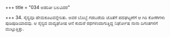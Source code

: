 +++
title = "034 ಅಡರಿತೀ ಬಲವಿದರ"

+++
34. ಸೈನ್ಯವೂ ಹೇಮಕೂಟವನ್ನೇರಿತು. ಅವರ ಬೊಬ್ಬೆ ಗಡಬಡೆಯ ಜೊತೆಗೆ ಪದಘಟ್ಟಣೆಗೆ ಆ ಗಿರಿ ಕೋmಗಳು  ಪುಡಿಪುಡಿಯಾದವು. ಆ ಸೈನ್ಯದ ವಾದ್ಯಘೋಷ ಆನೆ ಕುದುರೆ ರಥಗಳಿಂದಾಗುತ್ತಿದ್ದ ನಿರ್ಘೋಷ ನಾನಾ ದಿಗಂತಗಳಿಗೆ ಮುಟ್ಟುತ್ತಿತ್ತು.